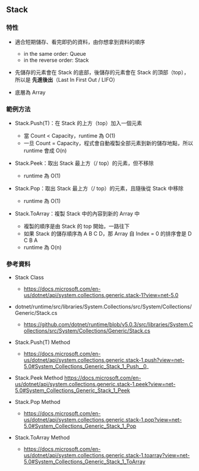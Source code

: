 ## Stack

### 特性

* 適合短期儲存、看完即扔的資料，由你想拿到資料的順序
  * in the same order: Queue
  * in the reverse order: Stack

* 先儲存的元素會在 Stack 的底部，後儲存的元素會在 Stack 的頂部（top），所以是 **先進後出**（Last In First Out / LIFO）

* 底層為 Array

### 範例方法

* Stack<T>.Push(T)：在 Stack 的上方（top）加入一個元素
  * 當 Count < Capacity，runtime 為 O(1)
  * 一旦 Count = Capacity，程式會自動複製全部元素到新的儲存地點，所以 runtime 會成 O(n)

* Stack<T>.Peek：取出 Stack 最上方（/ top）的元素，但不移除
  * runtime 為 O(1)

* Stack<T>.Pop：取出 Stack 最上方（/ top）的元素，且隨後從 Stack 中移除
  * runtime 為 O(1)

* Stack<T>.ToArray：複製 Stack 中的內容到新的 Array 中
  * 複製的順序是由 Stack 的 top 開始，一路往下
  * 如果 Stack 的儲存順序為 A B C D，那 Array 自 Index = 0 的排序會是 D C B A 
  * runtime 為 O(n)

### 參考資料

* Stack<T> Class
  * https://docs.microsoft.com/en-us/dotnet/api/system.collections.generic.stack-1?view=net-5.0

* dotnet/runtime/src/libraries/System.Collections/src/System/Collections/Generic/Stack.cs 
  * https://github.com/dotnet/runtime/blob/v5.0.3/src/libraries/System.Collections/src/System/Collections/Generic/Stack.cs

* Stack<T>.Push(T) Method
  * https://docs.microsoft.com/en-us/dotnet/api/system.collections.generic.stack-1.push?view=net-5.0#System_Collections_Generic_Stack_1_Push__0_

* Stack<T>.Peek Method
  https://docs.microsoft.com/en-us/dotnet/api/system.collections.generic.stack-1.peek?view=net-5.0#System_Collections_Generic_Stack_1_Peek

* Stack<T>.Pop Method
  * https://docs.microsoft.com/en-us/dotnet/api/system.collections.generic.stack-1.pop?view=net-5.0#System_Collections_Generic_Stack_1_Pop

* Stack<T>.ToArray Method
  * https://docs.microsoft.com/en-us/dotnet/api/system.collections.generic.stack-1.toarray?view=net-5.0#System_Collections_Generic_Stack_1_ToArray

